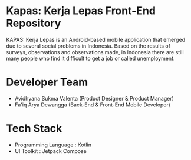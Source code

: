 # Kapas: Kerja Lepas Front-End Repository

KAPAS: Kerja Lepas is an Android-based mobile application that emerged due to several social problems in Indonesia. Based on the results of surveys, observations and observations made, in Indonesia there are still many people who find it difficult to get a job or called unemployment.


# Developer Team

 - Avidhyana Sukma Valenta (Product Designer & Product Manager)
 - Fa'iq Arya Dewangga (Back-End & Front-End Mobile Developer)

# Tech Stack

 - Programming Language : Kotlin
 - UI Toolkit : Jetpack Compose
